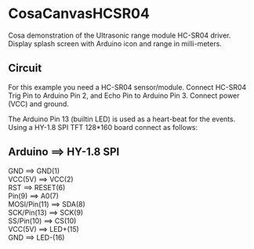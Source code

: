 CosaCanvasHCSR04
================

Cosa demonstration of the Ultrasonic range module HC-SR04 driver.
Display splash screen with Arduino icon and range in milli-meters.

Circuit
-------
For this example you need a HC-SR04 sensor/module. Connect HC-SR04
Trig Pin to Arduino Pin 2, and Echo Pin to Arduino Pin 3. Connect
power (VCC) and ground.  

The Arduino Pin 13 (builtin LED) is used as a heart-beat for the
events. Using a HY-1.8 SPI TFT 128*160 board connect as follows:

Arduino      ==> HY-1.8 SPI
---------------------------
GND	     ==> GND(1)  
VCC(5V)      ==> VCC(2)  
RST 	     ==> RESET(6)  
Pin(9) 	     ==> A0(7)  
MOSI/Pin(11) ==> SDA(8)  
SCK/Pin(13)  ==> SCK(9)  
SS/Pin(10)   ==> CS(10)  
VCC(5V)      ==> LED+(15)  
GND 	     ==> LED-(16)    


